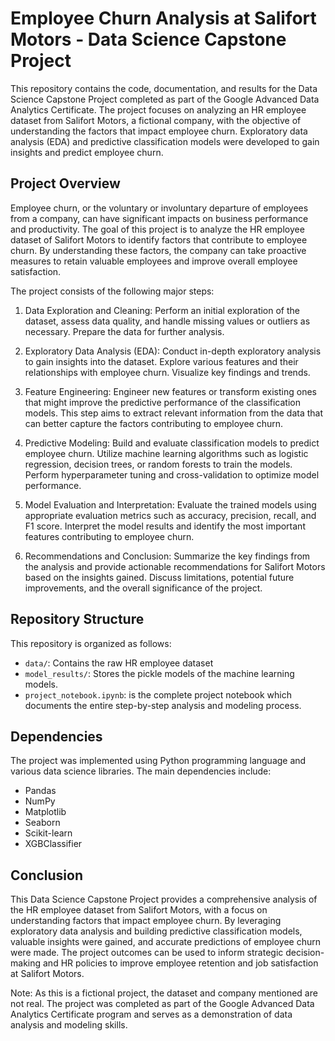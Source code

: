 # Employee Churn Analysis at Salifort Motors - Data Science Capstone Project 

This repository contains the code, documentation, and results for the Data Science Capstone Project completed as part of the Google Advanced Data Analytics Certificate. The project focuses on analyzing an HR employee dataset from Salifort Motors, a fictional company, with the objective of understanding the factors that impact employee churn. Exploratory data analysis (EDA) and predictive classification models were developed to gain insights and predict employee churn.

## Project Overview

Employee churn, or the voluntary or involuntary departure of employees from a company, can have significant impacts on business performance and productivity. The goal of this project is to analyze the HR employee dataset of Salifort Motors to identify factors that contribute to employee churn. By understanding these factors, the company can take proactive measures to retain valuable employees and improve overall employee satisfaction.

The project consists of the following major steps:

1. Data Exploration and Cleaning: Perform an initial exploration of the dataset, assess data quality, and handle missing values or outliers as necessary. Prepare the data for further analysis.

2. Exploratory Data Analysis (EDA): Conduct in-depth exploratory analysis to gain insights into the dataset. Explore various features and their relationships with employee churn. Visualize key findings and trends.

3. Feature Engineering: Engineer new features or transform existing ones that might improve the predictive performance of the classification models. This step aims to extract relevant information from the data that can better capture the factors contributing to employee churn.

4. Predictive Modeling: Build and evaluate classification models to predict employee churn. Utilize machine learning algorithms such as logistic regression, decision trees, or random forests to train the models. Perform hyperparameter tuning and cross-validation to optimize model performance.

5. Model Evaluation and Interpretation: Evaluate the trained models using appropriate evaluation metrics such as accuracy, precision, recall, and F1 score. Interpret the model results and identify the most important features contributing to employee churn.

6. Recommendations and Conclusion: Summarize the key findings from the analysis and provide actionable recommendations for Salifort Motors based on the insights gained. Discuss limitations, potential future improvements, and the overall significance of the project.

## Repository Structure

This repository is organized as follows:

- `data/`: Contains the raw HR employee dataset
- `model_results/`: Stores the pickle models of the machine learning models.
- `project_notebook.ipynb`: is the complete project notebook which documents the entire step-by-step analysis and modeling process.

## Dependencies

The project was implemented using Python programming language and various data science libraries. The main dependencies include:

- Pandas
- NumPy
- Matplotlib
- Seaborn
- Scikit-learn
- XGBClassifier

## Conclusion

This Data Science Capstone Project provides a comprehensive analysis of the HR employee dataset from Salifort Motors, with a focus on understanding factors that impact employee churn. By leveraging exploratory data analysis and building predictive classification models, valuable insights were gained, and accurate predictions of employee churn were made. The project outcomes can be used to inform strategic decision-making and HR policies to improve employee retention and job satisfaction at Salifort Motors.

Note: As this is a fictional project, the dataset and company mentioned are not real. The project was completed as part of the Google Advanced Data Analytics Certificate program and serves as a demonstration of data analysis and modeling skills.